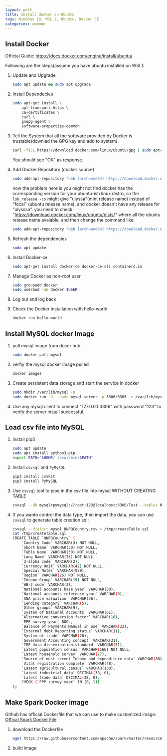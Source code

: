 ```yaml
---
layout: post
title: Install docker on Ubuntu
tags: Windows 10, WSL 2, Ubuntu, Docker CE 
categories: common
---
```


## Install Docker

Official Guide: https://docs.docker.com/engine/install/ubuntu/

Following are the steps(assume you have ubuntu installed on WSL):

1. Update and Upgrade

    ~~~bash
    sudo apt update && sudo apt upgrade
    ~~~

2. Install Dependecies

    ~~~bash
    sudo apt-get install \
        apt-transport-https \
        ca-certificates \
        curl \
        gnupg-agent \
        software-properties-common
    ~~~

3. Tell the System that all the software provided by Docker is trustable(downlad the GPG key and add to system).

    ~~~bash
    curl -fsSL https://download.docker.com/linux/ubuntu/gpg | sudo apt-key add -
    ~~~

    You should see "OK" as response.

4. Add Docker Repository (docker source)

    ~~~bash
    sudo add-apt-repository "deb [arch=amd64] https://download.docker.com/linux/ubuntu $(lsb_release -cs) stable"
    ~~~

    now the problem here is you might not find docker has the corresponding version for your ubuntu-ish linux distro, so the `lsb_release -cs` might give "ulyssa"(mint release name) instead of "focal" (ubuntu release name), and docker doesn't have any release for "ulysssa". you need to check "https://download.docker.com/linux/ubuntu/dists/" where all the ubuntu release name avaiable, and then change the command like:

    ~~~bash
    sudo add-apt-repository "deb [arch=amd64] https://download.docker.com/linux/ubuntu focal stable"
    ~~~

5. Refresh the dependencies

    ~~~bash
    sudo apt update
    ~~~

6. Install Docker-ce

    ~~~bash
    sudo apt-get install docker-ce docker-ce-cli containerd.io
    ~~~

7. Manage Docker as non-root user

    ~~~bash
    sudo groupadd docker
    sudo usermod -aG docker $USER
    ~~~

8. Log out and log back

9. Check the Docker installation with hello-world

    ~~~bash
    docker run hello-world
    ~~~

## Install MySQL docker Image

1. pull mysql image from docer hub:

   ~~~bash
   sudo docker pull mysql 
   ~~~

2. verfiy the mysql docker image pulled

    ~~~bash
    docker images
    ~~~

3. Create persistent data storage and start the service in docker

    ~~~bash
    sudo mkdir /var/lib/mysql -p
    sudo docker run -d --name mysql-server -p 3306:3306 -v /var/lib/mysql:/var/lib/mysql -e "MYSQL_ROOT_PASSWORD=123" mysql
    ~~~

4. Use any mysql client to connect "127.0.0.1:3306" with password "123" to verify the server install successful.

## Load csv file into MySQL

1. Install pip3

    ~~~bash
    sudo apt update
    sudo apt install python3-pip
    export PATH="$HOME/.local/bin:$PATH"
    ~~~

2. Install `csvsql` and `PyMySQL`

    ~~~bash
    pip3 install csvkit
    pip3 install PyMySQL
    ~~~

3. Use `csvsql` tool to pipe in the csv file into mysql WITHOUT CREATING TABLE

    ~~~bash
   csvsql --db mysql+pymysql://root:123@localhost:3306/Test --tables HNPQCountry --insert HNPQCountry.csv
   ~~~

4. If you wanto control the data type, then import the data, you can use `csvsql` to generate table creation sql:

    ~~~bash
    csvsql --dialect mysql HNPQCountry.csv > /tmp/createTable.sql
    cat /tmp/createTable.sql
    CREATE TABLE `HNPQCountry` (
        `Country Code` VARCHAR(3) NOT NULL, 
        `Short Name` VARCHAR(30) NOT NULL, 
        `Table Name` VARCHAR(30) NOT NULL, 
        `Long Name` VARCHAR(73) NOT NULL, 
        `2-alpha code` VARCHAR(2), 
        `Currency Unit` VARCHAR(42) NOT NULL, 
        `Special Notes` VARCHAR(939), 
        `Region` VARCHAR(26) NOT NULL, 
        `Income Group` VARCHAR(19) NOT NULL, 
        `WB-2 code` VARCHAR(2), 
        `National accounts base year` VARCHAR(50), 
        `National accounts reference year` VARCHAR(9), 
        `SNA price valuation` VARCHAR(36), 
        `Lending category` VARCHAR(5), 
        `Other groups` VARCHAR(9), 
        `System of National Accounts` VARCHAR(61), 
        `Alternative conversion factor` VARCHAR(18), 
        `PPP survey year` BOOL, 
        `Balance of Payments Manual in use` VARCHAR(33), 
        `External debt Reporting status` VARCHAR(11), 
        `System of trade` VARCHAR(20), 
        `Government Accounting concept` VARCHAR(31), 
        `IMF data dissemination standard` VARCHAR(51), 
        `Latest population census` VARCHAR(166) NOT NULL, 
        `Latest household survey` VARCHAR(77), 
        `Source of most recent Income and expenditure data` VARCHAR(88), 
        `Vital registration complete` VARCHAR(48), 
        `Latest agricultural census` VARCHAR(130), 
        `Latest industrial data` DECIMAL(38, 0), 
        `Latest trade data` DECIMAL(38, 0), 
        CHECK (`PPP survey year` IN (0, 1))
    );
    ~~~

## Make Spark Docker image

Github has official Dockerfile that we can use to make customized image: [Offical Spark Docker File](https://github.com/apache/spark/blob/master/resource-managers/kubernetes/docker/src/main/dockerfiles/spark/Dockerfile)

1. download the Dockerfile

    ~~~bash
    wget https://raw.githubusercontent.com/apache/spark/master/resource-managers/kubernetes/docker/src/main/dockerfiles/spark/Dockerfile -O /tmp/Dockerfile
    ~~~

2. build image

    





